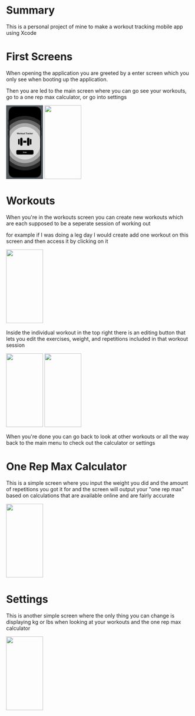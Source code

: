 # Summary

This is a personal project of mine to make a workout tracking mobile app using Xcode

# First Screens

When opening the application you are greeted by a enter screen which you only see when booting up the application. 

Then you are led to the main screen where you can go see your workouts, go to a one rep max calculator, or go into settings

<img src="Pictures/screen1.png" width="100" height="200">

<img src="https://cdn.discordapp.com/attachments/655213466214203392/1304898711192604752/Screenshot_2024-11-09_at_11.59.34_AM.png?ex=67311120&is=672fbfa0&hm=f79a4460d440ea68c5fc70c1858a26a09f34f300c88c39be3a47010df4b6e5e4&" width="100" height="200">

# Workouts

When you're in the workouts screen you can create new workouts which are each supposed to be a seperate session of working out

for example if I was doing a leg day I would create add one workout on this screen and then access it by clicking on it

<img src="https://media.discordapp.net/attachments/655213466214203392/1304898710660186193/Screenshot_2024-11-09_at_11.59.52_AM.png?ex=67311120&is=672fbfa0&hm=8f512cd4b403c164ae772ea794a25f81c4086aa4df44469f0f8b132c38ed6284&=&format=webp&quality=lossless&width=506&height=1002" width="100" height="200">

Inside the individual workout in the top right there is an editing button that lets you edit the exercises, weight, and repetitions included in that workout session

<img src="https://media.discordapp.net/attachments/655213466214203392/1304898710416920747/Screenshot_2024-11-09_at_12.00.00_PM.png?ex=67311120&is=672fbfa0&hm=13e7e77359d4996021af2c2fc1d7ce2f0c2520b7c08c617b2300bb0f1d2a3020&=&format=webp&quality=lossless&width=522&height=1002" width="100" height="200">

<img src="https://media.discordapp.net/attachments/655213466214203392/1304898710186098729/Screenshot_2024-11-09_at_12.00.07_PM.png?ex=67311120&is=672fbfa0&hm=3486564c4f20cbeca8b761efc7f9e3f6ae99bb7f25c93af4df326d43d2e301be&=&format=webp&quality=lossless&width=510&height=1002" width="100" height="200">

When you're done you can go back to look at other workouts or all the way back to the main menu to check out the calculator or settings

# One Rep Max Calculator

This is a simple screen where you input the weight you did and the amount of repetitions you got it for and the screen will output your "one rep max" based on calculations 
that are available online and are fairly accurate 

<img src="https://media.discordapp.net/attachments/655213466214203392/1304898710936879114/Screenshot_2024-11-09_at_11.59.44_AM.png?ex=67311120&is=672fbfa0&hm=96bae9f7018ca0e102cd6cbee19ace47dfc627340d2b4ee904514b3932883c01&=&format=webp&quality=lossless&width=526&height=1002" width="100" height="200">

# Settings

This is another simple screen where the only thing you can change is displaying kg or lbs when looking at your workouts and the one rep max calculator

<img src="https://cdn.discordapp.com/attachments/655213466214203392/1304898709951348779/Screenshot_2024-11-09_at_12.00.22_PM.png?ex=67311120&is=672fbfa0&hm=9dfdbbcfe32da37b2a6736081f66c34dedc956bf72df200117f6b484ea8685e0&" width="100" height="200">
